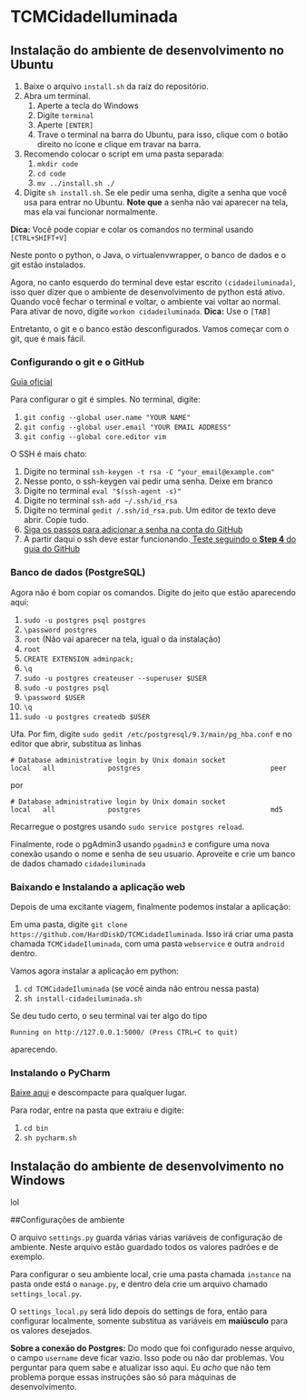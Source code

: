 # TCMCidadeIluminada

## Instalação do ambiente de desenvolvimento no Ubuntu
1. Baixe o arquivo `install.sh` da raíz do repositório.
1. Abra um terminal.
    1. Aperte a tecla do Windows
    1. Digite `terminal`
    1. Aperte `[ENTER]`
    1. Trave o terminal na barra do Ubuntu, para isso, clique com o botão direito no ícone e clique em travar na barra.
1. Recomendo colocar o script em uma pasta separada:
    1. `mkdir code`
    1. `cd code`
    1. `mv ../install.sh ./`
1. Digite `sh install.sh`. Se ele pedir uma senha, digite a senha que você usa para entrar no Ubuntu.  **Note que** a senha não vai aparecer na tela, mas ela vai funcionar normalmente.

**Dica:** Você pode copiar e colar os comandos no terminal usando `[CTRL+SHIFT+V]`

Neste ponto o python, o Java, o virtualenvwrapper, o banco de dados e o git estão instalados.

Agora, no canto esquerdo do terminal deve estar escrito `(cidadeiluminada)`, isso quer dizer que o ambiente de desenvolvimento de python está ativo. Quando você fechar o terminal e voltar, o ambiente vai voltar ao normal. Para ativar de novo, digite `workon cidadeiluminada`. **Dica:** Use o `[TAB]`

Entretanto, o git e o banco estão desconfigurados. Vamos começar com o git, que é mais fácil.

### Configurando o git e o GitHub
[Guia oficial](https://help.github.com/articles/set-up-git/)

Para configurar o git é simples. No terminal, digite:

1. `git config --global user.name "YOUR NAME"`
1. `git config --global user.email "YOUR EMAIL ADDRESS"`
1. `git config --global core.editor vim`

O SSH é mais chato:

1. Digite no terminal `ssh-keygen -t rsa -C "your_email@example.com"`
1. Nesse ponto, o ssh-keygen vai pedir uma senha. Deixe em branco
1. Digite no terminal `eval "$(ssh-agent -s)"`
1. Digite no terminal `ssh-add ~/.ssh/id_rsa`
1. Digite no terminal `gedit /.ssh/id_rsa.pub`. Um editor de texto deve abrir. Copie tudo.
1. [Siga os passos para adicionar a senha na conta do GitHub](https://help.github.com/articles/generating-ssh-keys/#step-3-add-your-ssh-key-to-your-account)
1. A partir daqui o ssh deve estar funcionando.[ Teste seguindo o **Step 4** do guia do GitHub](https://help.github.com/articles/generating-ssh-keys/#step-4-test-everything-out)


### Banco de dados (PostgreSQL)

Agora não é bom copiar os comandos. Digite do jeito que estão aparecendo aqui:

1. `sudo -u postgres psql postgres`
1. `\password postgres`
1. `root` (Não vai aparecer na tela, igual o da instalação)
1. `root`
1. `CREATE EXTENSION adminpack;`
1. `\q`
1. `sudo -u postgres createuser --superuser $USER`
1. `sudo -u postgres psql`
1. `\password $USER`
1. `\q`
1. `sudo -u postgres createdb $USER`

Ufa. Por fim, digite `sudo gedit /etc/postgresql/9.3/main/pg_hba.conf` e no editor que abrir, substitua as linhas

```
# Database administrative login by Unix domain socket
local   all             postgres                                peer
```
por
```
# Database administrative login by Unix domain socket
local   all             postgres                                md5
```

Recarregue o postgres usando `sudo service postgres reload`.

Finalmente, rode o pgAdmin3 usando `pgadmin3` e configure uma nova conexão usando o nome e senha de seu usuario. Aproveite e crie um banco de dados chamado `cidadeiluminada`


### Baixando e Instalando a aplicação web

Depois de uma excitante viagem, finalmente podemos instalar a aplicação:

Em uma pasta, digite `git clone https://github.com/HardDiskD/TCMCidadeIluminada`. Isso irá criar uma pasta chamada `TCMCidadeIluminada`, com uma pasta `webservice` e outra `android` dentro.

Vamos agora instalar a aplicação em python:

1. `cd TCMCidadeIluminada` (se você ainda não entrou nessa pasta)
1. `sh install-cidadeiluminada.sh`

Se deu tudo certo, o seu terminal vai ter algo do tipo

`Running on http://127.0.0.1:5000/ (Press CTRL+C to quit)`

aparecendo.

### Instalando o PyCharm
[Baixe aqui](https://download.jetbrains.com/python/pycharm-community-4.0.4.tar.gz) e descompacte para qualquer lugar.

Para rodar, entre na pasta que extraiu e digite:

1. `cd bin`
1. `sh pycharm.sh`

## Instalação do ambiente de desenvolvimento no Windows
lol

##Configurações de ambiente

O arquivo `settings.py` guarda várias várias variáveis de configuração de ambiente. Neste arquivo estão guardado todos os valores padrões e de exemplo.

Para configurar o seu ambiente local, crie uma pasta chamada `instance` na pasta onde está o `manage.py`, e dentro dela crie um arquivo chamado `settings_local.py`.

O `settings_local.py` será lido depois do settings de fora, então para configurar localmente, somente substitua as variáveis em **maiúsculo** para os valores desejados.

**Sobre a conexão do Postgres:** Do modo que foi configurado nesse arquivo, o campo `username` deve ficar vazio. Isso pode ou não dar problemas. Vou perguntar para quem sabe e atualizar isso aqui. Eu *acho* que não tem problema porque essas instruções são só para máquinas de desenvolvimento.
